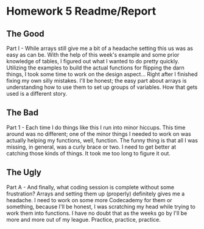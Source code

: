 # Homework 5 Readme/Report

## The Good

Part I - While arrays still give me a bit of a headache setting this us was as easy as can be. With the help of this week's example and some prior knowledge of tables, I figured out what I wanted to do pretty quickly. Utilizing the examples to build the actual functions for flipping the darn things, I took some time to work on the design aspect... Right after I finished fixing my own silly mistakes. I'll be honest; the easy part about arrays is understanding how to use them to set up groups of variables. How that gets used is a different story.

## The Bad

Part 1 - Each time I do things like this I run into minor hiccups. This time around was no different; one of the minor things I needed to work on was actually helping my functions, well, function. The funny thing is that all I was missing, in general, was a curly brace or two. I need to get better at catching those kinds of things. It took me too long to figure it out.

## The Ugly

Part A - And finally, what coding session is complete without some frustration? Arrays and setting them up (properly) definitely gives me a headache. I need to work on some more Codecademy for them or something, because I'll be honest, I was scratching my head while trying to work them into functions. I have no doubt that as the weeks go by I'll be more and more out of my league. Practice, practice, practice.

